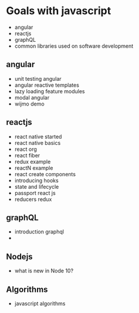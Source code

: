 # Goals with javascript

- angular
- reactjs
- graphQL
- common libraries used on software development

## angular
- unit testing angular
- angular reactive templates
- lazy loading feature modules
- modal angular
- wijmo demo

## reactjs
- react native started
- react native basics
- react org
- react fiber
- redux example
- reactN example
- react create components
- introducing hooks
- state and lifecycle
- passport react js
- reducers redux

## graphQL
- introduction graphql
- 

## Nodejs
- what is new in Node 10?

## Algorithms
- javascript algorithms